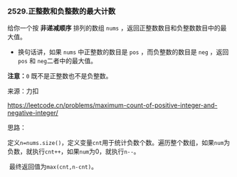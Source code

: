 ### 2529.正整数和负整数的最大计数

给你一个按 **非递减顺序** 排列的数组 `nums` ，返回正整数数目和负整数数目中的最大值。

- 换句话讲，如果 `nums` 中正整数的数目是 `pos` ，而负整数的数目是 `neg` ，返回 `pos` 和 `neg`二者中的最大值。

**注意：**`0` 既不是正整数也不是负整数。

来源：力扣

https://leetcode.cn/problems/maximum-count-of-positive-integer-and-negative-integer/



思路：

​		定义`n=nums.size()`，定义变量`cnt`用于统计负数个数。遍历整个数组，如果`num`为负数，就执行`cnt++`，如果`num`为0，就执行`n--`。

​		最终返回值为`max(cnt,n-cnt)`。